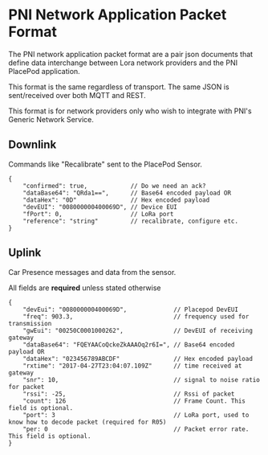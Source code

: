 
# PNI Network Application Packet Format #
The PNI network application packet format are a pair json documents that define data interchange between Lora network providers and the PNI PlacePod application.

This format is the same regardless of transport. The same JSON is sent/received over both MQTT and REST.

This format is for network providers only who wish to integrate with PNI's Generic Network Service.
 
## Downlink ##
Commands like "Recalibrate" sent to the PlacePod Sensor.

```
{
    "confirmed": true,            // Do we need an ack?
    "dataBase64": "QRda1==",      // Base64 encoded payload OR
    "dataHex": "0D"               // Hex encoded payload
    "devEUI": "008000000400069D", // Device EUI
    "fPort": 0,                   // LoRa port
    "reference": "string"         // recalibrate, configure etc. 
}
```

## Uplink ##
Car Presence messages and data from the sensor.

All fields are **required** unless stated otherwise

```
{
    "devEui": "008000000400069D",             // Placepod DevEUI						
    "freq": 903.3,                            // frequency used for transmission
    "gwEui": "00250C0001000262",              // DevEUI of receiving gateway
    "dataBase64": "FQEYAACoQckeZkAAAOq2r6I=", // Base64 encoded payload OR
    "dataHex": "023456789ABCDF"               // Hex encoded payload
    "rxtime": "2017-04-27T23:04:07.109Z"      // time received at gateway
    "snr": 10,                                // signal to noise ratio for packet
    "rssi": -25,                              // Rssi of packet 
    "count": 126                              // Frame Count. This field is optional.
    "port": 3                                 // LoRa port, used to know how to decode packet (required for R05)
    "per: 0                                   // Packet error rate. This field is optional.
}
```
